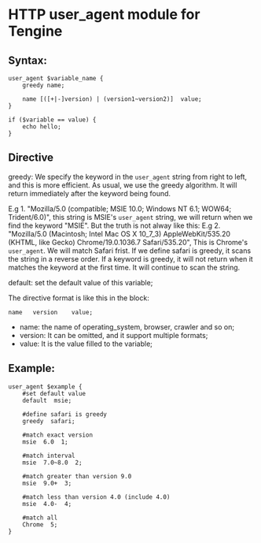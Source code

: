 # HTTP user_agent module for Tengine

## Syntax:

```
user_agent $variable_name {
    greedy name;

    name [([+|-]version) | (version1~version2)]  value;
}

if ($variable == value) {
    echo hello;
}
```

## Directive

greedy:
We specify the keyword in the `user_agent` string from right to left, and this is more efficient. As usual, we use the greedy algorithm. It will return immediately after the keyword being found.

E.g 1. "Mozilla/5.0 (compatible; MSIE 10.0; Windows NT 6.1; WOW64; Trident/6.0)", this string is MSIE's `user_agent` string, we will return when we find the keyword "MSIE". But the truth is not alway like this:
E.g 2. "Mozilla/5.0 (Macintosh; Intel Mac OS X 10_7_3) AppleWebKit/535.20 (KHTML, like Gecko) Chrome/19.0.1036.7 Safari/535.20", This is Chrome's `user_agent`. We will match Safari frist. If we define safari is greedy, it scans the string in a reverse order. If a keyword is greedy, it will not return when it matches the keyword at the first time. It will continue to scan the string.

default:
set the default value of this variable;

The directive format is like this in the block:
```
name   version    value;
```

* name: the name of operating_system, browser, crawler and so on;
* version: It can be omitted, and it support multiple formats;
* value: It is the value filled to the variable;

## Example:

```
user_agent $example {
    #set default value
    default  msie;

    #define safari is greedy
    greedy  safari;

    #match exact version
    msie  6.0  1;

    #match interval
    msie  7.0~8.0  2;

    #match greater than version 9.0
    msie  9.0+  3;

    #match less than version 4.0 (include 4.0)
    msie  4.0-  4;

    #match all
    Chrome  5;
}
```
